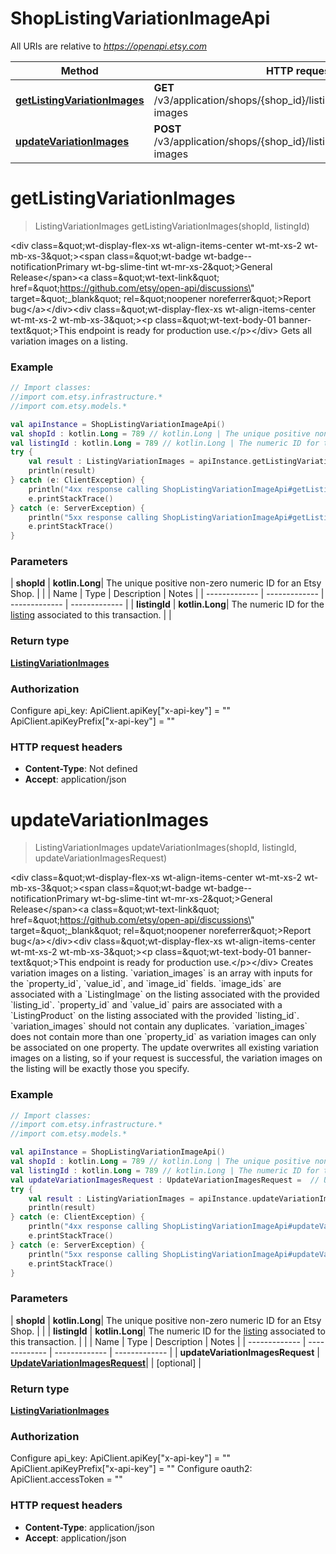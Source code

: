 # ShopListingVariationImageApi

All URIs are relative to *https://openapi.etsy.com*

| Method | HTTP request | Description |
| ------------- | ------------- | ------------- |
| [**getListingVariationImages**](ShopListingVariationImageApi.md#getListingVariationImages) | **GET** /v3/application/shops/{shop_id}/listings/{listing_id}/variation-images |  |
| [**updateVariationImages**](ShopListingVariationImageApi.md#updateVariationImages) | **POST** /v3/application/shops/{shop_id}/listings/{listing_id}/variation-images |  |


<a id="getListingVariationImages"></a>
# **getListingVariationImages**
> ListingVariationImages getListingVariationImages(shopId, listingId)



&lt;div class&#x3D;\&quot;wt-display-flex-xs wt-align-items-center wt-mt-xs-2 wt-mb-xs-3\&quot;&gt;&lt;span class&#x3D;\&quot;wt-badge wt-badge--notificationPrimary wt-bg-slime-tint wt-mr-xs-2\&quot;&gt;General Release&lt;/span&gt;&lt;a class&#x3D;\&quot;wt-text-link\&quot; href&#x3D;\&quot;https://github.com/etsy/open-api/discussions\&quot; target&#x3D;\&quot;_blank\&quot; rel&#x3D;\&quot;noopener noreferrer\&quot;&gt;Report bug&lt;/a&gt;&lt;/div&gt;&lt;div class&#x3D;\&quot;wt-display-flex-xs wt-align-items-center wt-mt-xs-2 wt-mb-xs-3\&quot;&gt;&lt;p class&#x3D;\&quot;wt-text-body-01 banner-text\&quot;&gt;This endpoint is ready for production use.&lt;/p&gt;&lt;/div&gt;  Gets all variation images on a listing.

### Example
```kotlin
// Import classes:
//import com.etsy.infrastructure.*
//import com.etsy.models.*

val apiInstance = ShopListingVariationImageApi()
val shopId : kotlin.Long = 789 // kotlin.Long | The unique positive non-zero numeric ID for an Etsy Shop.
val listingId : kotlin.Long = 789 // kotlin.Long | The numeric ID for the [listing](/documentation/reference#tag/ShopListing) associated to this transaction.
try {
    val result : ListingVariationImages = apiInstance.getListingVariationImages(shopId, listingId)
    println(result)
} catch (e: ClientException) {
    println("4xx response calling ShopListingVariationImageApi#getListingVariationImages")
    e.printStackTrace()
} catch (e: ServerException) {
    println("5xx response calling ShopListingVariationImageApi#getListingVariationImages")
    e.printStackTrace()
}
```

### Parameters
| **shopId** | **kotlin.Long**| The unique positive non-zero numeric ID for an Etsy Shop. | |
| Name | Type | Description  | Notes |
| ------------- | ------------- | ------------- | ------------- |
| **listingId** | **kotlin.Long**| The numeric ID for the [listing](/documentation/reference#tag/ShopListing) associated to this transaction. | |

### Return type

[**ListingVariationImages**](ListingVariationImages.md)

### Authorization


Configure api_key:
    ApiClient.apiKey["x-api-key"] = ""
    ApiClient.apiKeyPrefix["x-api-key"] = ""

### HTTP request headers

 - **Content-Type**: Not defined
 - **Accept**: application/json

<a id="updateVariationImages"></a>
# **updateVariationImages**
> ListingVariationImages updateVariationImages(shopId, listingId, updateVariationImagesRequest)



&lt;div class&#x3D;\&quot;wt-display-flex-xs wt-align-items-center wt-mt-xs-2 wt-mb-xs-3\&quot;&gt;&lt;span class&#x3D;\&quot;wt-badge wt-badge--notificationPrimary wt-bg-slime-tint wt-mr-xs-2\&quot;&gt;General Release&lt;/span&gt;&lt;a class&#x3D;\&quot;wt-text-link\&quot; href&#x3D;\&quot;https://github.com/etsy/open-api/discussions\&quot; target&#x3D;\&quot;_blank\&quot; rel&#x3D;\&quot;noopener noreferrer\&quot;&gt;Report bug&lt;/a&gt;&lt;/div&gt;&lt;div class&#x3D;\&quot;wt-display-flex-xs wt-align-items-center wt-mt-xs-2 wt-mb-xs-3\&quot;&gt;&lt;p class&#x3D;\&quot;wt-text-body-01 banner-text\&quot;&gt;This endpoint is ready for production use.&lt;/p&gt;&lt;/div&gt;  Creates variation images on a listing. &#x60;variation_images&#x60; is an array with inputs for the &#x60;property_id&#x60;, &#x60;value_id&#x60;, and &#x60;image_id&#x60; fields. &#x60;image_ids&#x60; are associated with a &#x60;ListingImage&#x60; on the listing associated with the provided &#x60;listing_id&#x60;. &#x60;property_id&#x60; and &#x60;value_id&#x60; pairs are associated with a &#x60;ListingProduct&#x60; on the listing associated with the provided &#x60;listing_id&#x60;. &#x60;variation_images&#x60; should not contain any duplicates. &#x60;variation_images&#x60; does not contain more than one &#x60;property_id&#x60; as variation images can only be associated on one property. The update overwrites all existing variation images on a listing, so if your request is successful, the variation images on the listing will be exactly those you specify. 

### Example
```kotlin
// Import classes:
//import com.etsy.infrastructure.*
//import com.etsy.models.*

val apiInstance = ShopListingVariationImageApi()
val shopId : kotlin.Long = 789 // kotlin.Long | The unique positive non-zero numeric ID for an Etsy Shop.
val listingId : kotlin.Long = 789 // kotlin.Long | The numeric ID for the [listing](/documentation/reference#tag/ShopListing) associated to this transaction.
val updateVariationImagesRequest : UpdateVariationImagesRequest =  // UpdateVariationImagesRequest | 
try {
    val result : ListingVariationImages = apiInstance.updateVariationImages(shopId, listingId, updateVariationImagesRequest)
    println(result)
} catch (e: ClientException) {
    println("4xx response calling ShopListingVariationImageApi#updateVariationImages")
    e.printStackTrace()
} catch (e: ServerException) {
    println("5xx response calling ShopListingVariationImageApi#updateVariationImages")
    e.printStackTrace()
}
```

### Parameters
| **shopId** | **kotlin.Long**| The unique positive non-zero numeric ID for an Etsy Shop. | |
| **listingId** | **kotlin.Long**| The numeric ID for the [listing](/documentation/reference#tag/ShopListing) associated to this transaction. | |
| Name | Type | Description  | Notes |
| ------------- | ------------- | ------------- | ------------- |
| **updateVariationImagesRequest** | [**UpdateVariationImagesRequest**](UpdateVariationImagesRequest.md)|  | [optional] |

### Return type

[**ListingVariationImages**](ListingVariationImages.md)

### Authorization


Configure api_key:
    ApiClient.apiKey["x-api-key"] = ""
    ApiClient.apiKeyPrefix["x-api-key"] = ""
Configure oauth2:
    ApiClient.accessToken = ""

### HTTP request headers

 - **Content-Type**: application/json
 - **Accept**: application/json

